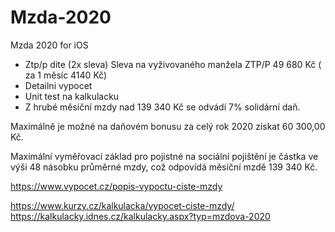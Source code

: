 # Mzda-2020
Mzda 2020 for iOS



- Ztp/p dite (2x sleva)
Sleva na vyživovaného manžela ZTP/P	49 680 Kč ( za 1 měsíc 4140 Kč)
- Detailni vypocet
- Unit test na kalkulacku
- Z hrubé měsíční mzdy nad 139 340 Kč se odvádí 7% solidární daň.

Maximálně je možné na daňovém bonusu za celý rok 2020 získat 60 300,00 Kč.

Maximální vyměřovací základ pro pojistné na sociální pojištění je částka ve výši 48 násobku průměrné mzdy, což odpovídá měsíční mzdě 139 340 Kč.


https://www.vypocet.cz/popis-vypoctu-ciste-mzdy

https://www.kurzy.cz/kalkulacka/vypocet-ciste-mzdy/
https://kalkulacky.idnes.cz/kalkulacky.aspx?typ=mzdova-2020